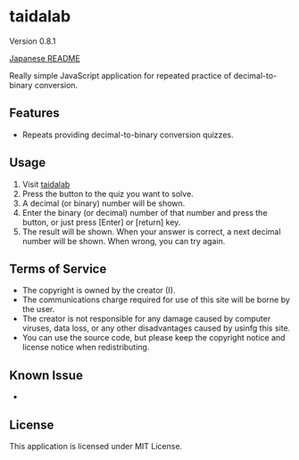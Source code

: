 # taidalab

Version 0.8.1

[Japanese README](README.ja.md)

Really simple JavaScript application for repeated practice of decimal-to-binary conversion.

## Features

- Repeats providing decimal-to-binary conversion quizzes.


## Usage

1. Visit [taidalab](http://taidalog.html.xdomain.jp/)
1. Press the button to the quiz you want to solve.
1. A decimal (or binary) number will be shown.
1. Enter the binary (or decimal) number of that number and press the button, or just press [Enter] or [return] key.
1. The result will be shown. When your answer is correct, a next decimal number will be shown. When wrong, you can try again.


## Terms of Service

- The copyright is owned by the creator (I).
- The communications charge required for use of this site will be borne by the user.
- The creator is not responsible for any damage caused by computer viruses, data loss, or any other disadvantages caused by usinfg this site.
- You can use the source code, but please keep the copyright notice and license notice when redistributing.


## Known Issue

- 


## License

This application is licensed under MIT License.
